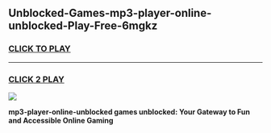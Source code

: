 
## Unblocked-Games-mp3-player-online-unblocked-Play-Free-6mgkz
<h3>
<a href="https://premium76.site?title=mp3-player-online-unblocked&ref=21A">CLICK TO PLAY</a></h3>
<hr>

<h3>
<a href="https://premium76.site?title=mp3-player-online-unblocked&ref=21A">CLICK 2 PLAY</a>
  
</h3>

<a href="https://premium76.site?title=mp3-player-online-unblocked&ref=21A"><img src="https://clearcache.store/games.png"></a>


**mp3-player-online-unblocked games unblocked: Your Gateway to Fun and Accessible Online Gaming**
